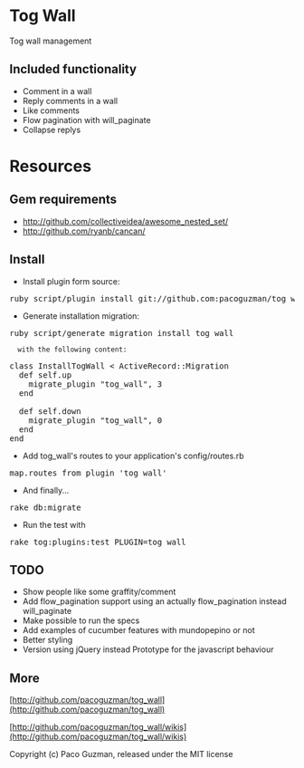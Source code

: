 Tog Wall
========

Tog wall management

Included functionality
-----------------------

* Comment in a wall
* Reply comments in a wall
* Like comments
* Flow pagination with will_paginate
* Collapse replys

Resources
=========

Gem requirements
----------------

* http://github.com/collectiveidea/awesome_nested_set/
* http://github.com/ryanb/cancan/

Install
-------

* Install plugin form source:

<pre>
ruby script/plugin install git://github.com:pacoguzman/tog_wall.git
</pre>

* Generate installation migration:

<pre>
ruby script/generate migration install_tog_wall
</pre>

	  with the following content:

<pre>
class InstallTogWall < ActiveRecord::Migration
  def self.up
    migrate_plugin "tog_wall", 3
  end

  def self.down
    migrate_plugin "tog_wall", 0
  end
end
</pre>

* Add tog_wall's routes to your application's config/routes.rb

<pre>
map.routes_from_plugin 'tog_wall'
</pre>

* And finally...

<pre>
rake db:migrate
</pre>

* Run the test with

<pre>
rake tog:plugins:test PLUGIN=tog_wall
</pre>

TODO
-------

* Show people like some graffity/comment
* Add flow_pagination support using an actually flow_pagination instead will_paginate
* Make possible to run the specs
* Add examples of cucumber features with mundopepino or not
* Better styling
* Version using jQuery instead Prototype for the javascript behaviour


More
-------

[http://github.com/pacoguzman/tog_wall](http://github.com/pacoguzman/tog_wall)

[http://github.com/pacoguzman/tog_wall/wikis](http://github.com/pacoguzman/tog_wall/wikis)


Copyright (c) Paco Guzman, released under the MIT license
